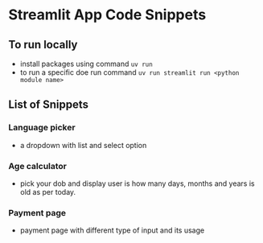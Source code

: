 # Streamlit App Code Snippets

## To run locally
- install packages using command `uv run`
- to run a specific doe run command `uv run streamlit run <python module name>`

## List of Snippets
### Language picker
- a dropdown with list and select option
### Age calculator
- pick your dob and display user is how many days, months and years is old as per today.
### Payment page
- payment page with different type of input and its usage
